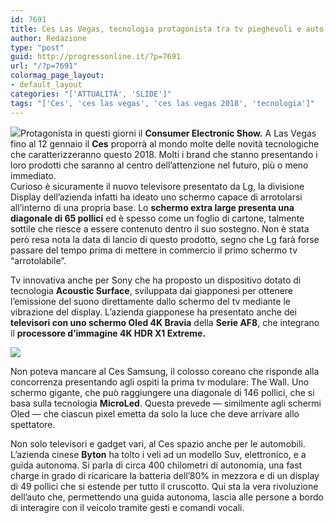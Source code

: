 ```yaml
---
id: 7691
title: Ces Las Vegas, tecnologia protagonista tra tv pieghevoli e auto autonome
author: Redazione
type: "post"
guid: http://progressonline.it/?p=7691
url: "/?p=7691"
colormag_page_layout:
- default_layout
categories: "['ATTUALITÀ', 'SLIDE']"
tags: "['Ces', 'ces las vegas', 'ces las vegas 2018', 'tecnologia']"
---
```


![](https://progressonline.it/wp-content/uploads/2018/01/the-wall-samsung-300x205.jpg)Protagonista in questi giorni il **Consumer Electronic Show.** A Las Vegas fino al 12 gennaio il **Ces** proporrà al mondo molte delle novità tecnologiche che caratterizzeranno questo 2018. Molti i brand che stanno presentando i loro prodotti che saranno al centro dell’attenzione nel futuro, più o meno immediato.  
Curioso è sicuramente il nuovo televisore presentato da Lg, la divisione Display dell’azienda infatti ha ideato uno schermo capace di arrotolarsi all’interno di una propria base. Lo **schermo extra large presenta una diagonale di 65 pollici** ed è spesso come un foglio di cartone, talmente sottile che riesce a essere contenuto dentro il suo sostegno. Non è stata però resa nota la data di lancio di questo prodotto, segno che Lg farà forse passare del tempo prima di mettere in commercio il primo schermo tv “arrotolabile”.

Tv innovativa anche per Sony che ha proposto un dispositivo dotato di tecnologia **Acoustic Surface**, sviluppata dai giapponesi per ottenere l’emissione del suono direttamente dallo schermo del tv mediante le vibrazione del display. L’azienda giapponese ha presentato anche dei **televisori con uno schermo Oled 4K Bravia** della **Serie AF8**, che integrano il **processore d’immagine 4K HDR X1 Extreme.**

![](https://progressonline.it/wp-content/uploads/2018/01/byton-300x200.jpg)

Non poteva mancare al Ces Samsung, il colosso coreano che risponde alla concorrenza presentando agli ospiti la prima tv modulare: The Wall. Uno schermo gigante, che può raggiungere una diagonale di 146 pollici, che si basa sulla tecnologia **MicroLed**. Questa prevede — similmente agli schermi Oled — che ciascun pixel emetta da solo la luce che deve arrivare allo spettatore.

Non solo televisori e gadget vari, al Ces spazio anche per le automobili. L’azienda cinese **Byton** ha tolto i veli ad un modello Suv, elettronico, e a guida autonoma. Si parla di circa 400 chilometri di autonomia, una fast charge in grado di ricaricare la batteria dell’80% in mezzora e di un display di 49 pollici che si estende per tutto il cruscotto. Qui sta la vera rivoluzione dell’auto che, permettendo una guida autonoma, lascia alle persone a bordo di interagire con il veicolo tramite gesti e comandi vocali.